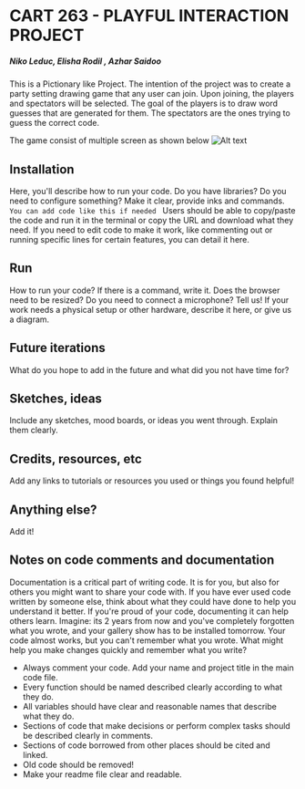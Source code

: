 # CART 263 - PLAYFUL INTERACTION PROJECT
##### Niko Leduc, Elisha Rodil , Azhar Saidoo 


This is a Pictionary like Project. The intention of the project was to create a party setting drawing game that any user can join. Upon joining, the players and spectators will be selected. The goal of the players is to draw word guesses that are generated for them. The spectators are the ones trying to guess the correct code.


The game consist of multiple screen as shown below
![Alt text](/assets/IMG_4063.jpg "")




## Installation
Here, you'll describe how to run your code. Do you have libraries? Do you need to configure something? Make it clear, provide inks and commands. 
``` You can add code like this if needed  ``` 
Users should be able to copy/paste the code and run it in the terminal or copy the URL and download what they need. 
If you need to edit code to make it work, like commenting out or running specific lines for certain features, you can detail it here. 
## Run
How to run your code? If there is a command, write it. Does the browser need to be resized? Do you need to connect a microphone? Tell us!
If your work needs a physical setup or other hardware, describe it here, or give us a diagram.
## Future iterations
What do you hope to add in the future and what did you not have time for? 
## Sketches, ideas
Include any sketches, mood boards, or ideas you went through. Explain them clearly. 
## Credits, resources, etc 
Add any links to tutorials or resources you used or things you found helpful! 
## Anything else? 
Add it!
## Notes on code comments and documentation
Documentation is a critical part of writing code. It is for you, but also for others you might want to share your code with. If you have ever used code written by someone else, think about what they could have done to help you understand it better. If you're proud of your code, documenting it can help others learn.
Imagine: its 2 years from now and you've completely forgotten what you wrote, and your gallery show has to be installed tomorrow. Your code almost works, but you can't remember what you wrote. What might help you make changes quickly and remember what you write?
- Always comment your code. Add your name and project title in the main code file.  
- Every function should be named described clearly according to what they do.  
- All variables should have clear and reasonable names that describe what they do. 
- Sections of code that make decisions or perform complex tasks should be described clearly in comments.  
- Sections of code borrowed from other places should be cited and linked.  
- Old code should be removed!  
- Make your readme file clear and readable. 